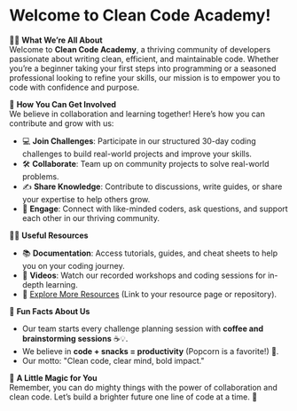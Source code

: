 # **Welcome to Clean Code Academy!**

🙋‍♀️ **What We’re All About**  
Welcome to **Clean Code Academy**, a thriving community of developers passionate about writing clean, efficient, and maintainable code. Whether you’re a beginner taking your first steps into programming or a seasoned professional looking to refine your skills, our mission is to empower you to code with confidence and purpose.

🌈 **How You Can Get Involved**  
We believe in collaboration and learning together! Here’s how you can contribute and grow with us:
- 💻 **Join Challenges**: Participate in our structured 30-day coding challenges to build real-world projects and improve your skills.
- 🛠️ **Collaborate**: Team up on community projects to solve real-world problems.
- ✍️ **Share Knowledge**: Contribute to discussions, write guides, or share your expertise to help others grow.
- 🤝 **Engage**: Connect with like-minded coders, ask questions, and support each other in our thriving community.

👩‍💻 **Useful Resources**  
- 📚 **Documentation**: Access tutorials, guides, and cheat sheets to help you on your coding journey.  
- 🎥 **Videos**: Watch our recorded workshops and coding sessions for in-depth learning.  
- 🔗 [Explore More Resources](#) (Link to your resource page or repository).  

🍿 **Fun Facts About Us**  
- Our team starts every challenge planning session with **coffee and brainstorming sessions** ☕💡.  
- We believe in **code + snacks = productivity** (Popcorn is a favorite!) 🍿.  
- Our motto: "Clean code, clear mind, bold impact."  

🧙 **A Little Magic for You**  
Remember, you can do mighty things with the power of collaboration and clean code. Let’s build a brighter future one line of code at a time. 🚀


